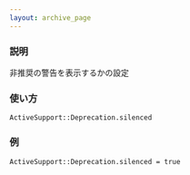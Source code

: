```yaml
---
layout: archive_page
---
```

### 説明
非推奨の警告を表示するかの設定

### 使い方
    ActiveSupport::Deprecation.silenced

### 例
    ActiveSupport::Deprecation.silenced = true